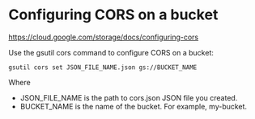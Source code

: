 # Configuring CORS on a bucket

https://cloud.google.com/storage/docs/configuring-cors

Use the gsutil cors command to configure CORS on a bucket:
```
gsutil cors set JSON_FILE_NAME.json gs://BUCKET_NAME
```
Where
* JSON_FILE_NAME is the path to cors.json JSON file you created.
* BUCKET_NAME is the name of the bucket. For example, my-bucket.